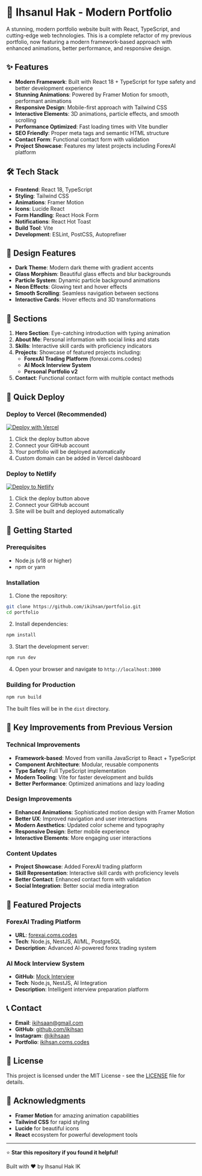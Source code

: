 # 🚀 Ihsanul Hak - Modern Portfolio

A stunning, modern portfolio website built with React, TypeScript, and cutting-edge web technologies. This is a complete refactor of my previous portfolio, now featuring a modern framework-based approach with enhanced animations, better performance, and responsive design.

## ✨ Features

- **Modern Framework**: Built with React 18 + TypeScript for type safety and better development experience
- **Stunning Animations**: Powered by Framer Motion for smooth, performant animations
- **Responsive Design**: Mobile-first approach with Tailwind CSS
- **Interactive Elements**: 3D animations, particle effects, and smooth scrolling
- **Performance Optimized**: Fast loading times with Vite bundler
- **SEO Friendly**: Proper meta tags and semantic HTML structure
- **Contact Form**: Functional contact form with validation
- **Project Showcase**: Features my latest projects including ForexAI platform

## 🛠️ Tech Stack

- **Frontend**: React 18, TypeScript
- **Styling**: Tailwind CSS
- **Animations**: Framer Motion
- **Icons**: Lucide React
- **Form Handling**: React Hook Form
- **Notifications**: React Hot Toast
- **Build Tool**: Vite
- **Development**: ESLint, PostCSS, Autoprefixer

## 🎨 Design Features

- **Dark Theme**: Modern dark theme with gradient accents
- **Glass Morphism**: Beautiful glass effects and blur backgrounds
- **Particle System**: Dynamic particle background animations
- **Neon Effects**: Glowing text and hover effects
- **Smooth Scrolling**: Seamless navigation between sections
- **Interactive Cards**: Hover effects and 3D transformations

## 📱 Sections

1. **Hero Section**: Eye-catching introduction with typing animation
2. **About Me**: Personal information with social links and stats
3. **Skills**: Interactive skill cards with proficiency indicators
4. **Projects**: Showcase of featured projects including:
   - **ForexAI Trading Platform** (forexai.coms.codes)
   - **AI Mock Interview System**
   - **Personal Portfolio v2**
5. **Contact**: Functional contact form with multiple contact methods

## 🚀 Quick Deploy

### Deploy to Vercel (Recommended)
[![Deploy with Vercel](https://vercel.com/button)](https://vercel.com/new/clone?repository-url=https://github.com/ikihsan/portfolio)

1. Click the deploy button above
2. Connect your GitHub account
3. Your portfolio will be deployed automatically
4. Custom domain can be added in Vercel dashboard

### Deploy to Netlify
[![Deploy to Netlify](https://www.netlify.com/img/deploy/button.svg)](https://app.netlify.com/start/deploy?repository=https://github.com/ikihsan/portfolio)

1. Click the deploy button above
2. Connect your GitHub account
3. Site will be built and deployed automatically

## 🚀 Getting Started

### Prerequisites

- Node.js (v18 or higher)
- npm or yarn

### Installation

1. Clone the repository:
```bash
git clone https://github.com/ikihsan/portfolio.git
cd portfolio
```

2. Install dependencies:
```bash
npm install
```

3. Start the development server:
```bash
npm run dev
```

4. Open your browser and navigate to `http://localhost:3000`

### Building for Production

```bash
npm run build
```

The built files will be in the `dist` directory.

## 🎯 Key Improvements from Previous Version

### Technical Improvements
- **Framework-based**: Moved from vanilla JavaScript to React + TypeScript
- **Component Architecture**: Modular, reusable components
- **Type Safety**: Full TypeScript implementation
- **Modern Tooling**: Vite for faster development and builds
- **Better Performance**: Optimized animations and lazy loading

### Design Improvements
- **Enhanced Animations**: Sophisticated motion design with Framer Motion
- **Better UX**: Improved navigation and user interactions
- **Modern Aesthetics**: Updated color scheme and typography
- **Responsive Design**: Better mobile experience
- **Interactive Elements**: More engaging user interactions

### Content Updates
- **Project Showcase**: Added ForexAI trading platform
- **Skill Representation**: Interactive skill cards with proficiency levels
- **Better Contact**: Enhanced contact form with validation
- **Social Integration**: Better social media integration

## 🌟 Featured Projects

### ForexAI Trading Platform
- **URL**: [forexai.coms.codes](https://forexai.coms.codes)
- **Tech**: Node.js, NestJS, AI/ML, PostgreSQL
- **Description**: Advanced AI-powered forex trading system

### AI Mock Interview System
- **GitHub**: [Mock Interview](https://github.com/ikihsan/Mock_interview)
- **Tech**: Node.js, NestJS, AI Integration
- **Description**: Intelligent interview preparation platform

## 📞 Contact

- **Email**: ikihsaan@gmail.com
- **GitHub**: [github.com/ikihsan](https://github.com/ikihsan)
- **Instagram**: [@ikihsaan](https://www.instagram.com/ikihsaan/)
- **Portfolio**: [ikihsan.coms.codes](https://ikihsan.coms.codes)

## 📄 License

This project is licensed under the MIT License - see the [LICENSE](LICENSE) file for details.

## 🙏 Acknowledgments

- **Framer Motion** for amazing animation capabilities
- **Tailwind CSS** for rapid styling
- **Lucide** for beautiful icons
- **React** ecosystem for powerful development tools

---

⭐ **Star this repository if you found it helpful!**

Built with ❤️ by Ihsanul Hak IK
